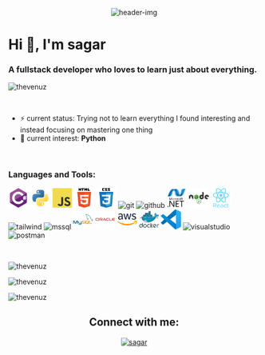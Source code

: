 <p align="center">
<img src="https://i.imgur.com/0qwEBVD.jpeg" alt="header-img" width="400" height="180" />
</p>

# Hi 👋, I'm sagar 

### A fullstack developer who loves to learn just about everything.

![thevenuz](https://komarev.com/ghpvc/?username=thevenuz&label=Profile%20views&color=0e75b6&style=flat)

<br/>

- ⚡ current status: Trying not to learn everything I found interesting and instead focusing on mastering one thing
- 🌱 current interest: **Python**

<br/>

### Languages and Tools:

<p align="left">

<img src="https://raw.githubusercontent.com/devicons/devicon/master/icons/csharp/csharp-original.svg" alt="csharp" width="40" height="40" />

<img src="https://raw.githubusercontent.com/devicons/devicon/master/icons/python/python-original.svg" alt="python" width="40" height="40"/>

<img src="https://raw.githubusercontent.com/devicons/devicon/master/icons/javascript/javascript-original.svg" alt="javascript" width="40" height="40"/>

<img src="https://raw.githubusercontent.com/devicons/devicon/master/icons/html5/html5-original-wordmark.svg" alt="html5" width="40" height="40"/>

<img src="https://raw.githubusercontent.com/devicons/devicon/master/icons/css3/css3-original-wordmark.svg" alt="css3" width="40" height="40"/>

<img src="https://icongr.am/devicon/git-original.svg?size=128&color=currentColor" alt="git" width="40" height="40"/>

<img src="https://icongr.am/devicon/github-original.svg?size=128&color=currentColor" alt="github" width="40" height="40"/>

<img src="https://raw.githubusercontent.com/devicons/devicon/master/icons/dot-net/dot-net-original-wordmark.svg" alt="dotnet" width="40" height="40"/>

<img src="https://raw.githubusercontent.com/devicons/devicon/master/icons/nodejs/nodejs-original-wordmark.svg" alt="nodejs" width="40" height="40"/>

<img src="https://raw.githubusercontent.com/devicons/devicon/master/icons/react/react-original-wordmark.svg" alt="react" width="40" height="40"/>

<img src="https://www.vectorlogo.zone/logos/tailwindcss/tailwindcss-icon.svg" alt="tailwind" width="40" height="40"/>

<img src="https://www.svgrepo.com/show/303229/microsoft-sql-server-logo.svg" alt="mssql" width="40" height="40"/>

<img src="https://raw.githubusercontent.com/devicons/devicon/master/icons/mysql/mysql-original-wordmark.svg" alt="mysql" width="40" height="40"/>

<img src="https://raw.githubusercontent.com/devicons/devicon/master/icons/oracle/oracle-original.svg" alt="oracle" width="40" height="40"/>

<img src="https://raw.githubusercontent.com/devicons/devicon/master/icons/amazonwebservices/amazonwebservices-original-wordmark.svg" alt="aws" width="40" height="40" />

<img src="https://raw.githubusercontent.com/devicons/devicon/master/icons/docker/docker-original-wordmark.svg" alt="docker" width="40" height="40"/>

<img src="https://raw.githubusercontent.com/github/explore/80688e429a7d4ef2fca1e82350fe8e3517d3494d/topics/visual-studio-code/visual-studio-code.png" alt="vscode" width="40" height="40"/>

<img src="https://icongr.am/devicon/visualstudio-plain.svg?size=128&color=currentColor" alt="visualstudio" width="40" height="40"/>

<img src="https://www.vectorlogo.zone/logos/getpostman/getpostman-icon.svg" alt="postman" width="40" height="40"/>

</p>
<br/>

![thevenuz](https://github-readme-stats.vercel.app/api/top-langs?username=thevenuz&show_icons=true&locale=en&layout=compact&theme=github_dark)

![thevenuz](https://github-readme-stats.vercel.app/api?username=thevenuz&show_icons=true&locale=en&&include_all_commits=true&theme=github_dark)

![thevenuz](https://github-readme-streak-stats.herokuapp.com/?user=thevenuz&theme=github_dark)

<h2 align="center">Connect with me:</h2>
<p align="center">
  <a href="https://www.linkedin.com/in/sagar-ambati" target="blank"><img align="center" src="https://raw.githubusercontent.com/rahuldkjain/github-profile-readme-generator/master/src/images/icons/Social/linked-in-alt.svg" alt="sagar" height="30" width="40" /></a>
</p>
